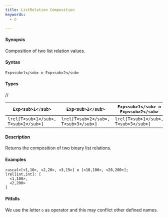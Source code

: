 ```yaml
---
title: ListRelation Composition
keywords:
  - o

---
```


#### Synopsis

Composition of two list relation values.

#### Syntax

`Exp<sub>1</sub> o Exp<sub>2</sub>`

#### Types

//

|`Exp<sub>1</sub>`             | `Exp<sub>2</sub>`            | `Exp<sub>1</sub> o Exp<sub>2</sub>`  |
| --- | --- | --- |
| `lrel[T<sub>1</sub>, T<sub>2</sub>]` | `lrel[T<sub>2</sub>, T<sub>3</sub>]` | `lrel[T<sub>1</sub>, T<sub>3</sub>]` |


#### Description

Returns the composition of two binary list relations.

#### Examples


```rascal-shell
rascal>[<1,10>, <2,20>, <3,15>] o [<10,100>, <20,200>];
lrel[int,int]: [
  <1,100>,
  <2,200>
]
```

#### Pitfalls

We use the letter `o` as operator and this may conflict other defined names.


